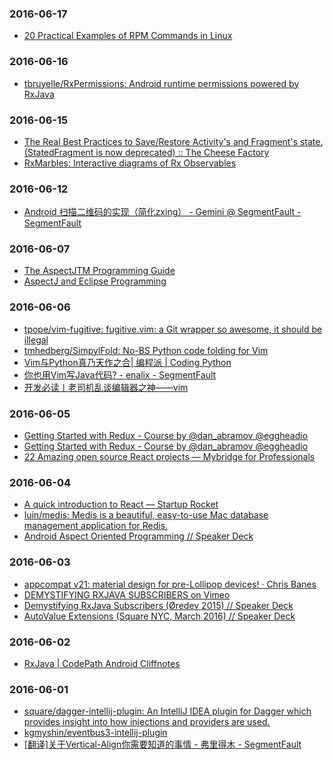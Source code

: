 ### 2016-06-17<br>
+ [20 Practical Examples of RPM Commands in Linux](http://www.tecmint.com/20-practical-examples-of-rpm-commands-in-linux/)<br>

### 2016-06-16<br>
+ [tbruyelle/RxPermissions: Android runtime permissions powered by RxJava](https://github.com/tbruyelle/RxPermissions)<br>

### 2016-06-15<br>
+ [The Real Best Practices to Save/Restore Activity's and Fragment's state. (StatedFragment is now deprecated) :: The Cheese Factory](https://inthecheesefactory.com/blog/fragment-state-saving-best-practices/en)<br>
+ [RxMarbles: Interactive diagrams of Rx Observables](http://rxmarbles.com/)<br>

### 2016-06-12<br>
+ [Android 扫描二维码的实现（简化zxing） - Gemini @ SegmentFault - SegmentFault](https://segmentfault.com/a/1190000003945592)<br>

### 2016-06-07<br>
+ [The AspectJTM Programming Guide](https://eclipse.org/aspectj/doc/released/progguide/index.html)<br>
+ [AspectJ and Eclipse Programming](http://andrewclement.blogspot.com/)<br>

### 2016-06-06<br>
+ [tpope/vim-fugitive: fugitive.vim: a Git wrapper so awesome, it should be illegal](https://github.com/tpope/vim-fugitive)<br>
+ [tmhedberg/SimpylFold: No-BS Python code folding for Vim](https://github.com/tmhedberg/SimpylFold)<br>
+ [Vim与Python真乃天作之合| 编程派 | Coding Python](http://codingpy.com/article/vim-and-python-match-in-heaven/)<br>
+ [你也用Vim写Java代码? - enalix - SegmentFault](https://segmentfault.com/a/1190000005642590)<br>
+ [开发必读丨老司机乱谈编辑器之神——vim](https://mp.weixin.qq.com/s?__biz=MzAxMzYyNDkyNA==&mid=402307832&idx=1&sn=1dfcbb0ac9c02a064ae42f68dbb98ef3&scene=0&key=710a5d99946419d9881763c1d00761dd6cb1f38e0d4d7d4566eab5a82508c14505784eab00c0db22ebe630095d3aa0f9&ascene=0&uin=ODU2NjQ0ODgx&devicetype=iMac+MacBookPro12%2C1+OSX+OSX+10.11.3+build(15D21)&version=11020201&pass_ticket=CMI0LVk9rFrnWJaJpsVatU8ttg%2Fhhop%2Bt9KxgD%2FfTbg40kIbgU4par4UHnuWR52P)<br>

### 2016-06-05<br>
+ [Getting Started with Redux - Course by @dan_abramov @eggheadio](https://egghead.io/courses/getting-started-with-redux)<br>
+ [Getting Started with Redux - Course by @dan_abramov @eggheadio](https://egghead.io/courses/getting-started-with-redux)<br>
+ [22 Amazing open source React projects — Mybridge for Professionals](https://medium.mybridge.co/22-amazing-open-source-react-projects-cb8230ec719f#.cz5hscdrg)<br>

### 2016-06-04<br>
+ [A quick introduction to React — Startup Rocket](https://articles.startuprocket.com/a-quick-introduction-to-react-e083fb2bebf2#.usguh2zhz)<br>
+ [luin/medis: Medis is a beautiful, easy-to-use Mac database management application for Redis.](https://github.com/luin/medis)<br>
+ [Android Aspect Oriented Programming // Speaker Deck](https://speakerdeck.com/android10/android-aspect-oriented-programming)<br>

### 2016-06-03<br>
+ [appcompat v21: material design for pre-Lollipop devices! · Chris Banes](https://chris.banes.me/2014/10/17/appcompat-v21/)<br>
+ [DEMYSTIFYING RXJAVA SUBSCRIBERS on Vimeo](https://vimeo.com/144812843)<br>
+ [Demystifying RxJava Subscribers (Øredev 2015) // Speaker Deck](https://speakerdeck.com/jakewharton/demystifying-rxjava-subscribers-oredev-2015)<br>
+ [AutoValue Extensions (Square NYC, March 2016) // Speaker Deck](https://speakerdeck.com/jakewharton/autovalue-extensions-square-nyc-march-2016)<br>

### 2016-06-02<br>
+ [RxJava | CodePath Android Cliffnotes](http://guides.codepath.com/android/RxJava#avoiding-memory-leaks)<br>

### 2016-06-01<br>
+ [square/dagger-intellij-plugin: An IntelliJ IDEA plugin for Dagger which provides insight into how injections and providers are used.](https://github.com/square/dagger-intellij-plugin)<br>
+ [kgmyshin/eventbus3-intellij-plugin](https://github.com/kgmyshin/eventbus3-intellij-plugin)<br>
+ [[翻译]关于Vertical-Align你需要知道的事情 - 弗里得木 - SegmentFault](https://segmentfault.com/a/1190000002668492)<br>

